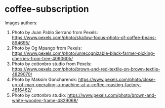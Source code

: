 # coffee-subscription

Images authors: 
1. Photo by Juan Pablo Serrano  from Pexels: https://www.pexels.com/photo/shallow-focus-photo-of-coffee-beans-894695/
2. Photo by Og Mpango from Pexels: https://www.pexels.com/photo/unrecognizable-black-farmer-picking-cherries-from-tree-4090605/
3. Photo by cottonbro studio from Pexels: https://www.pexels.com/photo/brown-and-red-textile-on-brown-textile-4829070/
4. Photo by Maksim Goncharenok: https://www.pexels.com/photo/close-up-of-man-operating-a-machine-at-a-coffee-roasting-factory-4816462/
5. Photo by cottonbro studio: https://www.pexels.com/photo/brown-and-white-wooden-frame-4829068/